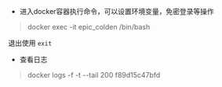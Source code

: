 
- 进入docker容器执行命令，可以设置环境变量，免密登录等操作

> docker exec -it epic_colden /bin/bash

退出使用  `exit`

- 查看日志

> docker logs -f -t --tail 200 f89d15c47bfd